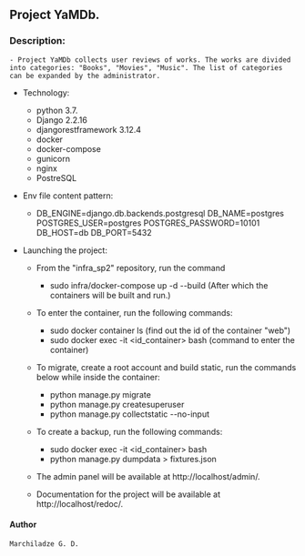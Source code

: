 ## Project YaMDb.

### Description:
    - Project YaMDb collects user reviews of works. The works are divided into categories: "Books", "Movies", "Music". The list of categories can be expanded by the administrator.


* Technology:
    - python 3.7.
    - Django 2.2.16
    - djangorestframework 3.12.4
    - docker
    - docker-compose
    - gunicorn
    - nginx
    - PostreSQL


* Env file content pattern:
    - DB_ENGINE=django.db.backends.postgresql
    DB_NAME=postgres
    POSTGRES_USER=postgres
    POSTGRES_PASSWORD=10101
    DB_HOST=db
    DB_PORT=5432


* Launching the project:
    - From the "infra_sp2" repository, run the command
        - sudo infra/docker-compose up -d --build (After which the containers will be built and run.)
     
    - To enter the container, run the following commands:
        - sudo docker container ls (find out the id of the container "web")
        - sudo docker exec -it <id_container> bash (command to enter the container)
    
    - To migrate, create a root account and build static, run the commands below while inside the container:
        - python manage.py migrate
        - python manage.py createsuperuser
        - python manage.py collectstatic --no-input
    
    - To create a backup, run the following commands:
        - sudo docker exec -it <id_container> bash
        - python manage.py dumpdata > fixtures.json


    - The admin panel will be available at http://localhost/admin/. 
    - Documentation for the project will be available at http://localhost/redoc/.

#### Author
    Marchiladze G. D.
